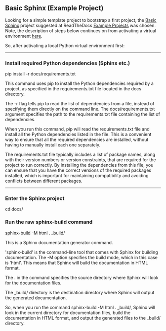 ## Basic Sphinx (Example Project)

Looking for a simple template project to bootstrap a first project,
the [Basic Sphinx](https://github.com/readthedocs-examples/example-sphinx-basic/) project 
suggested at ReadTheDocs [Example Projects](https://docs.readthedocs.io/en/stable/examples.html) was chosen. 
Note, the description of steps below continues on from activating a virtual environment [here]().

So, after activating a local Python virtual environment first:

---
### Install required Python dependencies (Sphinx etc.)
pip install -r docs/requirements.txt

This command uses pip to install the Python dependencies required by a project, as specified in the requirements.txt file located in the docs directory.

The -r flag tells pip to read the list of dependencies from a file, instead of specifying them directly on the command line. The docs/requirements.txt argument specifies the path to the requirements.txt file containing the list of dependencies.

When you run this command, pip will read the requirements.txt file and install all the Python dependencies listed in the file. This is a convenient way to ensure that all the required dependencies are installed, without having to manually install each one separately.

The requirements.txt file typically includes a list of package names, along with their version numbers or version constraints, that are required for the project to run correctly. By installing the dependencies from this file, you can ensure that you have the correct versions of the required packages installed, which is important for maintaining compatibility and avoiding conflicts between different packages.

---
### Enter the Sphinx project
cd docs/

### Run the raw sphinx-build command
sphinx-build -M html . _build/

This is a Sphinx documentation generator command.

'sphinx-build' is the command-line tool that comes with Sphinx for building documentation. 
The -M option specifies the build mode, which in this case is 'html'. 
This means that Sphinx will build the documentation in HTML format.

The . in the command specifies the source directory where Sphinx will look for the documentation files.

The _build/ directory is the destination directory where Sphinx will output the generated documentation.

So, when you run the command sphinx-build -M html . _build/, 
Sphinx will look in the current directory for documentation files, build the documentation in HTML format, and output the generated files to the _build/ directory.

